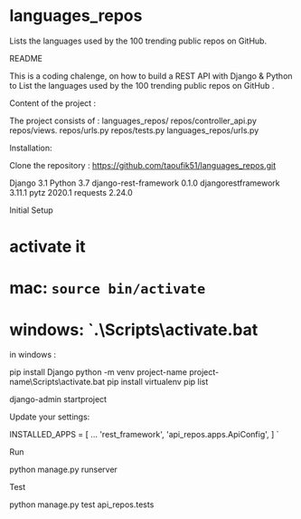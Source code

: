 # languages_repos
Lists the languages used by the 100 trending public repos on GitHub.



README


This is a  coding chalenge, on how to build a REST API with Django & Python to List the languages used by the 100 trending public repos on GitHub .

Content of the project : 

The project consists of :
languages_repos/
repos/controller_api.py
repos/views.
repos/urls.py
repos/tests.py
languages_repos/urls.py


Installation:

Clone the repository :
 https://github.com/taoufik51/languages_repos.git

Django 3.1
Python 3.7 
django-rest-framework  0.1.0 
djangorestframework    3.11.1
pytz   2020.1
requests  2.24.0

Initial Setup

# activate it 
# mac: `source bin/activate`
# windows: `.\Scripts\activate.bat


in windows :

pip install Django
python  -m venv project-name
project-name\Scripts\activate.bat
pip  install virtualenv
pip  list

django-admin startproject



Update your settings:



INSTALLED_APPS = [
    ...
    'rest_framework',
    'api_repos.apps.ApiConfig',
]
`

Run

python manage.py runserver


Test

python manage.py  test api_repos.tests
